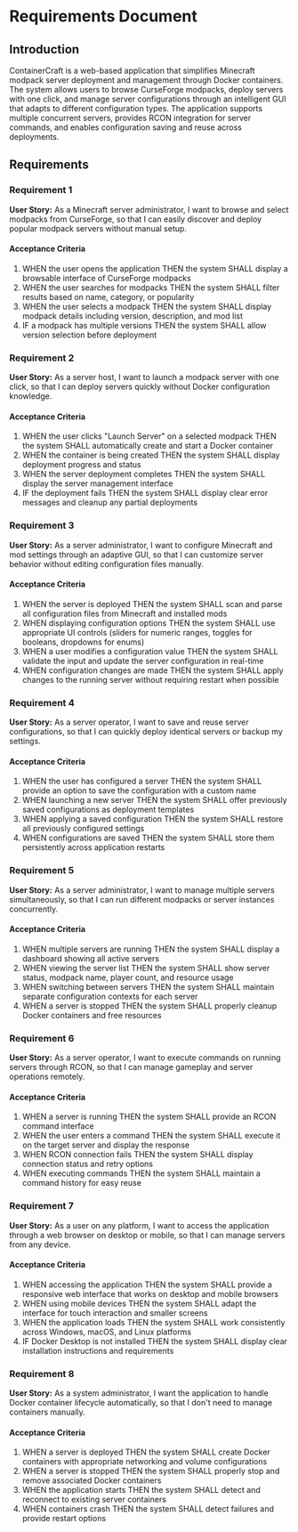 # Requirements Document

## Introduction

ContainerCraft is a web-based application that simplifies Minecraft modpack server deployment and management through Docker containers. The system allows users to browse CurseForge modpacks, deploy servers with one click, and manage server configurations through an intelligent GUI that adapts to different configuration types. The application supports multiple concurrent servers, provides RCON integration for server commands, and enables configuration saving and reuse across deployments.

## Requirements

### Requirement 1

**User Story:** As a Minecraft server administrator, I want to browse and select modpacks from CurseForge, so that I can easily discover and deploy popular modpack servers without manual setup.

#### Acceptance Criteria

1. WHEN the user opens the application THEN the system SHALL display a browsable interface of CurseForge modpacks
2. WHEN the user searches for modpacks THEN the system SHALL filter results based on name, category, or popularity
3. WHEN the user selects a modpack THEN the system SHALL display modpack details including version, description, and mod list
4. IF a modpack has multiple versions THEN the system SHALL allow version selection before deployment

### Requirement 2

**User Story:** As a server host, I want to launch a modpack server with one click, so that I can deploy servers quickly without Docker configuration knowledge.

#### Acceptance Criteria

1. WHEN the user clicks "Launch Server" on a selected modpack THEN the system SHALL automatically create and start a Docker container
2. WHEN the container is being created THEN the system SHALL display deployment progress and status
3. WHEN the server deployment completes THEN the system SHALL display the server management interface
4. IF the deployment fails THEN the system SHALL display clear error messages and cleanup any partial deployments

### Requirement 3

**User Story:** As a server administrator, I want to configure Minecraft and mod settings through an adaptive GUI, so that I can customize server behavior without editing configuration files manually.

#### Acceptance Criteria

1. WHEN the server is deployed THEN the system SHALL scan and parse all configuration files from Minecraft and installed mods
2. WHEN displaying configuration options THEN the system SHALL use appropriate UI controls (sliders for numeric ranges, toggles for booleans, dropdowns for enums)
3. WHEN a user modifies a configuration value THEN the system SHALL validate the input and update the server configuration in real-time
4. WHEN configuration changes are made THEN the system SHALL apply changes to the running server without requiring restart when possible

### Requirement 4

**User Story:** As a server operator, I want to save and reuse server configurations, so that I can quickly deploy identical servers or backup my settings.

#### Acceptance Criteria

1. WHEN the user has configured a server THEN the system SHALL provide an option to save the configuration with a custom name
2. WHEN launching a new server THEN the system SHALL offer previously saved configurations as deployment templates
3. WHEN applying a saved configuration THEN the system SHALL restore all previously configured settings
4. WHEN configurations are saved THEN the system SHALL store them persistently across application restarts

### Requirement 5

**User Story:** As a server administrator, I want to manage multiple servers simultaneously, so that I can run different modpacks or server instances concurrently.

#### Acceptance Criteria

1. WHEN multiple servers are running THEN the system SHALL display a dashboard showing all active servers
2. WHEN viewing the server list THEN the system SHALL show server status, modpack name, player count, and resource usage
3. WHEN switching between servers THEN the system SHALL maintain separate configuration contexts for each server
4. WHEN a server is stopped THEN the system SHALL properly cleanup Docker containers and free resources

### Requirement 6

**User Story:** As a server operator, I want to execute commands on running servers through RCON, so that I can manage gameplay and server operations remotely.

#### Acceptance Criteria

1. WHEN a server is running THEN the system SHALL provide an RCON command interface
2. WHEN the user enters a command THEN the system SHALL execute it on the target server and display the response
3. WHEN RCON connection fails THEN the system SHALL display connection status and retry options
4. WHEN executing commands THEN the system SHALL maintain a command history for easy reuse

### Requirement 7

**User Story:** As a user on any platform, I want to access the application through a web browser on desktop or mobile, so that I can manage servers from any device.

#### Acceptance Criteria

1. WHEN accessing the application THEN the system SHALL provide a responsive web interface that works on desktop and mobile browsers
2. WHEN using mobile devices THEN the system SHALL adapt the interface for touch interaction and smaller screens
3. WHEN the application loads THEN the system SHALL work consistently across Windows, macOS, and Linux platforms
4. IF Docker Desktop is not installed THEN the system SHALL display clear installation instructions and requirements

### Requirement 8

**User Story:** As a system administrator, I want the application to handle Docker container lifecycle automatically, so that I don't need to manage containers manually.

#### Acceptance Criteria

1. WHEN a server is deployed THEN the system SHALL create Docker containers with appropriate networking and volume configurations
2. WHEN a server is stopped THEN the system SHALL properly stop and remove associated Docker containers
3. WHEN the application starts THEN the system SHALL detect and reconnect to existing server containers
4. WHEN containers crash THEN the system SHALL detect failures and provide restart options